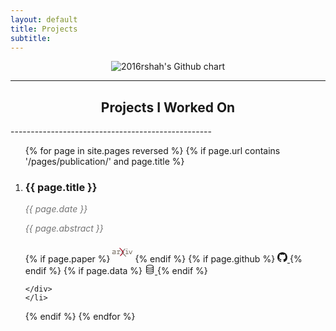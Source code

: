```yaml
---
layout: default
title: Projects
subtitle: 
---
```


<p align='center'>
<img src="http://ghchart.rshah.org/IsraelAbebe" alt="2016rshah's Github chart" />
<br>
</p>

<hr>


<h2 align='center'> Projects I Worked On </h2>
--------------------------------------------------
<ol>

{% for page in site.pages reversed %}
  {% if page.url contains '/pages/publication/' and page.title %}
    <li><div>
        <!-- <li><p>{{ page.date | date: "%B %d, %Y" }} › <b><a href="{{ site.baseurl }}{{ page.url }}">{{ page.title }}</a></b></p></li> -->
        <h3>{{ page.title }}</h3>
        <p style="color: #757575; font-style: italic;">{{ page.date }}</p>
        <p style="color: #757575; font-style: italic;">{{ page.abstract }}</p>
        {% if page.paper %}
            <a href="{{ page.paper }}"><svg width="32" height="32" id="primary_logo" data-name="primary logo" xmlns="http://www.w3.org/2000/svg" viewBox="0 0 246.978 111.119"><path d="M427.571,255.154c1.859,0,3.1,1.24,3.985,3.453,1.062-2.213,2.568-3.453,4.694-3.453h14.878a4.062,4.062,0,0,1,4.074,4.074v7.828c0,2.656-1.327,4.074-4.074,4.074-2.656,0-4.074-1.418-4.074-4.074V263.3H436.515a2.411,2.411,0,0,0-2.656,2.745v27.188h10.007c2.658,0,4.074,1.329,4.074,4.074s-1.416,4.074-4.074,4.074h-26.39c-2.659,0-3.986-1.328-3.986-4.074s1.327-4.074,3.986-4.074h8.236V263.3h-7.263c-2.656,0-3.985-1.329-3.985-4.074,0-2.658,1.329-4.074,3.985-4.074Z" transform="translate(-358.165 -222.27)" fill="#7c7469"/><path d="M539.233,255.154c2.656,0,4.074,1.416,4.074,4.074v34.007h10.1c2.746,0,4.074,1.329,4.074,4.074s-1.328,4.074-4.074,4.074H524.8c-2.656,0-4.074-1.328-4.074-4.074s1.418-4.074,4.074-4.074h10.362V263.3h-8.533c-2.744,0-4.073-1.329-4.073-4.074,0-2.658,1.329-4.074,4.073-4.074Zm4.22-17.615a5.859,5.859,0,1,1-5.819-5.819A5.9,5.9,0,0,1,543.453,237.539Z" transform="translate(-358.165 -222.27)" fill="#7c7469"/><path d="M605.143,259.228a4.589,4.589,0,0,1-.267,1.594L590,298.9a3.722,3.722,0,0,1-3.721,2.48h-5.933a3.689,3.689,0,0,1-3.808-2.48l-15.055-38.081a3.23,3.23,0,0,1-.355-1.594,4.084,4.084,0,0,1,4.164-4.074,3.8,3.8,0,0,1,3.718,2.656l14.348,36.134,13.9-36.134a3.8,3.8,0,0,1,3.72-2.656A4.084,4.084,0,0,1,605.143,259.228Z" transform="translate(-358.165 -222.27)" fill="#7c7469"/><path d="M486.149,277.877l-32.741,38.852c-1.286,1.372-2.084,3.777-1.365,5.5a4.705,4.705,0,0,0,4.4,2.914,4.191,4.191,0,0,0,3.16-1.563l40.191-42.714a4.417,4.417,0,0,0,.042-6.042Z" transform="translate(-358.165 -222.27)" fill="#aa142d"/><path d="M486.149,277.877l31.187-38.268c1.492-1.989,2.2-3.03,1.492-4.723a5.142,5.142,0,0,0-4.481-3.161h0a4.024,4.024,0,0,0-3.008,1.108L472.711,274.6a4.769,4.769,0,0,0,.015,6.53L520.512,332.2a3.913,3.913,0,0,0,3.137,1.192,4.394,4.394,0,0,0,4.027-2.818c.719-1.727-.076-3.438-1.4-5.23l-40.124-47.464" transform="translate(-358.165 -222.27)" fill="#7c7469"/><path d="M499.833,274.828,453.169,224.4s-1.713-2.08-3.524-2.124a4.607,4.607,0,0,0-4.338,2.788c-.705,1.692-.2,2.88,1.349,5.1l40.093,48.422" transform="translate(-358.165 -222.27)" fill="#aa142d"/><path d="M390.61,255.154c5.018,0,8.206,3.312,8.206,8.4v37.831H363.308a4.813,4.813,0,0,1-5.143-4.929V283.427a8.256,8.256,0,0,1,7-8.148l25.507-3.572v-8.4H362.306a4.014,4.014,0,0,1-4.141-4.074c0-2.87,2.143-4.074,4.355-4.074Zm.059,38.081V279.942l-24.354,3.4v9.9Z" transform="translate(-358.165 -222.27)" fill="#7c7469"/></svg></a>
        {% endif %}
        {% if page.github %}
            <a href="{{ page.github }}">
                <svg xmlns="http://www.w3.org/2000/svg" width="16" height="16" fill="currentColor" class="bi bi-github" viewBox="0 0 16 16">
    <path d="M8 0C3.58 0 0 3.58 0 8c0 3.54 2.29 6.53 5.47 7.59.4.07.55-.17.55-.38 0-.19-.01-.82-.01-1.49-2.01.37-2.53-.49-2.69-.94-.09-.23-.48-.94-.82-1.13-.28-.15-.68-.52-.01-.53.63-.01 1.08.58 1.23.82.72 1.21 1.87.87 2.33.66.07-.52.28-.87.51-1.07-1.78-.2-3.64-.89-3.64-3.95 0-.87.31-1.59.82-2.15-.08-.2-.36-1.02.08-2.12 0 0 .67-.21 2.2.82.64-.18 1.32-.27 2-.27s1.36.09 2 .27c1.53-1.04 2.2-.82 2.2-.82.44 1.1.16 1.92.08 2.12.51.56.82 1.27.82 2.15 0 3.07-1.87 3.75-3.65 3.95.29.25.54.73.54 1.48 0 1.07-.01 1.93-.01 2.2 0 .21.15.46.55.38A8.01 8.01 0 0 0 16 8c0-4.42-3.58-8-8-8"/>
            </svg>
            </a>
        {% endif %}
        {% if page.data %}
            <a href="{{ page.data }}"><svg xmlns="http://www.w3.org/2000/svg" width="16" height="16" fill="currentColor" class="bi bi-database" viewBox="0 0 16 16"><path d="M4.318 2.687C5.234 2.271 6.536 2 8 2s2.766.27 3.682.687C12.644 3.125 13 3.627 13 4c0 .374-.356.875-1.318 1.313C10.766 5.729 9.464 6 8 6s-2.766-.27-3.682-.687C3.356 4.875 3 4.373 3 4c0-.374.356-.875 1.318-1.313M13 5.698V7c0 .374-.356.875-1.318 1.313C10.766 8.729 9.464 9 8 9s-2.766-.27-3.682-.687C3.356 7.875 3 7.373 3 7V5.698c.271.202.58.378.904.525C4.978 6.711 6.427 7 8 7s3.022-.289 4.096-.777A5 5 0 0 0 13 5.698M14 4c0-1.007-.875-1.755-1.904-2.223C11.022 1.289 9.573 1 8 1s-3.022.289-4.096.777C2.875 2.245 2 2.993 2 4v9c0 1.007.875 1.755 1.904 2.223C4.978 15.71 6.427 16 8 16s3.022-.289 4.096-.777C13.125 14.755 14 14.007 14 13zm-1 4.698V10c0 .374-.356.875-1.318 1.313C10.766 11.729 9.464 12 8 12s-2.766-.27-3.682-.687C3.356 10.875 3 10.373 3 10V8.698c.271.202.58.378.904.525C4.978 9.71 6.427 10 8 10s3.022-.289 4.096-.777A5 5 0 0 0 13 8.698m0 3V13c0 .374-.356.875-1.318 1.313C10.766 14.729 9.464 15 8 15s-2.766-.27-3.682-.687C3.356 13.875 3 13.373 3 13v-1.302c.271.202.58.378.904.525C4.978 12.71 6.427 13 8 13s3.022-.289 4.096-.777c.324-.147.633-.323.904-.525"/></svg>
            </a>
        {% endif %}
        


        

    </div>
    </li>
  {% endif %}
{% endfor %}
</ol>
